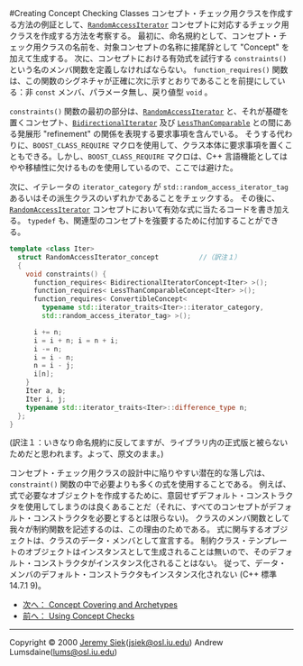 #Creating Concept Checking Classes
コンセプト・チェック用クラスを作成する方法の例証として、[`RandomAccessIterator`](http://www.sgi.com/tech/stl/RandomAccessIterator.html) コンセプトに対応するチェック用クラスを作成する方法を考察する。 最初に、命名規約として、コンセプト・チェック用クラスの名前を、対象コンセプトの名称に接尾辞として "Concept" を加えて生成する。 次に、コンセプトにおける有効式を試行する `constraints()` という名のメンバ関数を定義しなければならない。 `function_requires()` 関数は、この関数のシグネチャが正確に次に示すとおりであることを前提にしている：非 `const` メンバ、パラメータ無し、戻り値型 `void` 。

`constraints()` 関数の最初の部分は、[`RandomAccessIterator`](http://www.sgi.com/tech/stl/RandomAccessIterator.html) と、それが基礎を置くコンセプト、[`BidirectionalIterator`](http://www.sgi.com/tech/stl/BidirectionalIterator.html) 及び [`LessThanComparable`](http://www.sgi.com/tech/stl/LessThanComparable.html) との間にある発展形 "refinement" の関係を表現する要求事項を含んでいる。 そうする代わりに、`BOOST_CLASS_REQUIRE` マクロを使用して、クラス本体に要求事項を置くこともできる。しかし、`BOOST_CLASS_REQUIRE` マクロは、C++ 言語機能としてはやや移植性に欠けるものを使用しているので、ここでは避けた。

次に、イテレータの `iterator_category` が `std::random_access_iterator_tag` あるいはその派生クラスのいずれかであることをチェックする。 その後に、[`RandomAccessIterator`](http://www.sgi.com/tech/stl/RandomAccessIterator.html) コンセプトにおいて有効な式に当たるコードを書き加える。 `typedef` も、関連型のコンセプトを強要するために付加することができる。

```cpp
template <class Iter>
  struct RandomAccessIterator_concept          //（訳注１）
  {
    void constraints() {
      function_requires< BidirectionalIteratorConcept<Iter> >();
      function_requires< LessThanComparableConcept<Iter> >();
      function_requires< ConvertibleConcept<
        typename std::iterator_traits<Iter>::iterator_category,
        std::random_access_iterator_tag> >();

      i += n;
      i = i + n; i = n + i;
      i -= n;
      i = i - n;
      n = i - j;
      i[n];
    }
    Iter a, b;
    Iter i, j;
    typename std::iterator_traits<Iter>::difference_type n;
  };
}
```

(訳注１：いきなり命名規約に反してますが、ライブラリ内の正式版と被らないためだと思われます。よって、原文のまま。)

コンセプト・チェック用クラスの設計中に陥りやすい潜在的な落し穴は、`constraint()` 関数の中で必要よりも多くの式を使用することである。 例えば、式で必要なオブジェクトを作成するために、意図せずデフォルト・コンストラクタを使用してしまうのは良くあることだ（それに、すべてのコンセプトがデフォルト・コンストラクタを必要とするとは限らない)。 クラスのメンバ関数として我々が制約関数を記述するのは、この理由のためである。 式に関与するオブジェクトは、クラスのデータ・メンバとして宣言する。 制約クラス・テンプレートのオブジェクトはインスタンスとして生成されることは無いので、そのデフォルト・コンストラクタがインスタンス化されることはない。 従って、データ・メンバのデフォルト・コンストラクタもインスタンス化されない (C++ 標準 14.7.1 9)。


- [次へ： Concept Covering and Archetypes](./concept_converting.md)
- [前へ： Using Concept Checks](./using_concept_check.md)

***
Copyright © 2000 [Jeremy Siek](http://www.boost.org/doc/libs/1_31_0/people/jeremy_siek.htm)(<jsiek@osl.iu.edu>) Andrew Lumsdaine(<lums@osl.iu.edu>)

